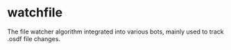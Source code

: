 # watchfile
The file watcher algorithm integrated into various bots, mainly used to track .osdf file changes.
